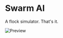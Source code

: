 # Swarm AI

A flock simulator. That's it.

![Preview](https://github.com/Xeladarocks/swarm_ai/blob/master/imgs/download.png?raw=true)
